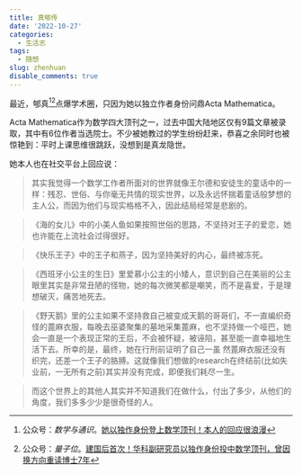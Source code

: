 ```yaml
---
title: 真郇传
date: '2022-10-27'
categories:
  - 生活志
tags:
  - 随想
slug: zhenhuan
disable_comments: true
---
```

最近，郇真[^1][^2]点爆学术圈，只因为她以独立作者身份问鼎Acta Mathematica。

Acta Mathematica作为数学四大顶刊之一，过去中国大陆地区仅有9篇文章被录取，其中有6位作者当选院士。不少被她教过的学生纷纷赶来，恭喜之余同时也被惊艳到：平时上课思维很跳跃，没想到是真龙隐世。


她本人也在社交平台上回应说：
> 其实我觉得一个数学工作者所面对的世界就像王尔德和安徒生的童话中的一样：残忍、世俗、与你毫无共情的现实世界，以及永远怀揣着童话般梦想的主人公，而因为他们与现实格格不入，因此结局经常是悲剧的。

> 《海的女儿》中的小美人鱼如果按照世俗的思路，不坚持对王子的爱恋，她也许能在上流社会过得很好。

> 《快乐王子》中的王子和燕子，因为坚持美好的内心，最终被冻死。

> 《西班牙小公主的生日》里爱慕小公主的小矮人，意识到自己在美丽的公主眼里其实是非常丑陋的怪物，她的每次微笑都是嘲笑，而不是喜爱，于是理想破灭，痛苦地死去。

> 《野天鹅》里的公主如果不坚持救自己被变成天鹅的哥哥们，不一直编织奇怪的蓖麻衣服，每晚去巫婆聚集的墓地采集蓖麻，也不坚持做一个哑巴，她会一直是一个表现正常的王后，不会被怀疑，被诬陷，甚至能一直幸福地生活下去。所幸的是，最终，她在行刑前证明了自己一虽 然蓖麻衣服还没有织完，还差一个王子的胳膊。这就像我们想做的research在终结前(比如失业前，一无所有之前)其实并没有完成，即便我们耗尽一生。

> 而这个世界上的其他人其实并不知道我们在做什么，付出了多少，从他们的角度，我们多多少少是很奇怪的人。

[^1]: 公众号：_数学与通识_。[她以独作身份登上数学顶刊！本人的回应很浪漫](https://mp.weixin.qq.com/s/H1VvtG3ZsHG87sG353-caw)
[^2]: 公众号：_量子位_。[建国后首次！华科副研究员以独作身份投中数学顶刊，曾因换方向重读博士7年](https://mp.weixin.qq.com/s/iv3rDr6m9RtBF4Hh8NafLQ)

